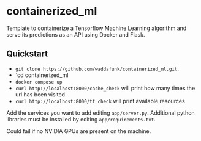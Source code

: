 # containerized_ml

Template to containerize a Tensorflow Machine Learning algorithm and serve its predictions as an API using Docker and Flask.

## Quickstart

* `git clone https://github.com/waddafunk/containerized_ml.git`.
* `cd containerized_ml
* `docker compose up`
* `curl http://localhost:8000/cache_check` will print how many times the url has been visited
* `curl http://localhost:8000/tf_check` will print available resources

Add the services you want to add editing `app/server.py`. Additional python libraries must be installed by editing `app/requirements.txt`.

Could fail if no NVIDIA GPUs are present on the machine.
